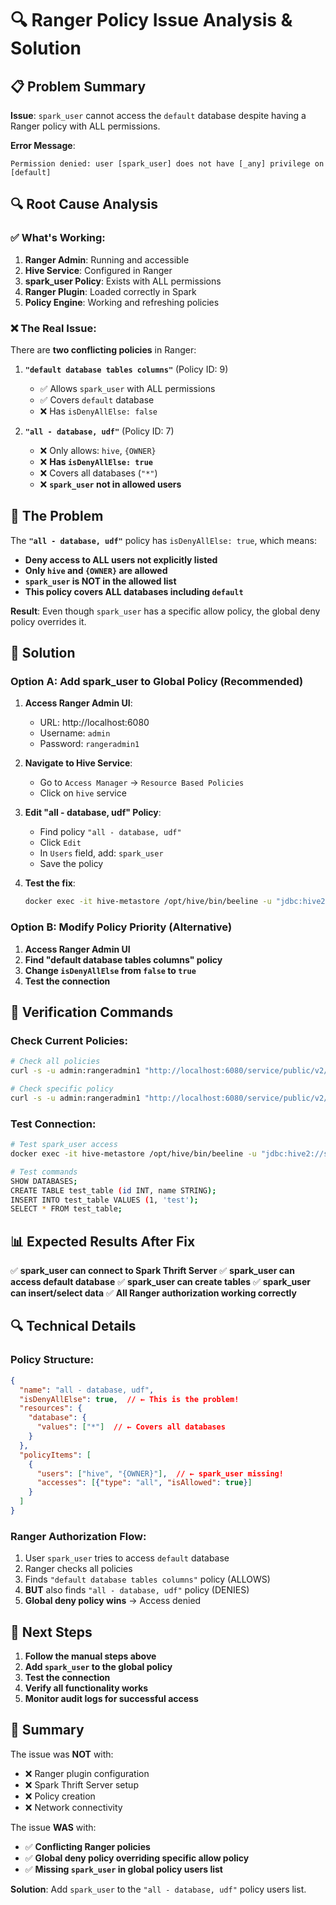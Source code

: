 # 🔍 Ranger Policy Issue Analysis & Solution

## 📋 **Problem Summary**

**Issue**: `spark_user` cannot access the `default` database despite having a Ranger policy with ALL permissions.

**Error Message**:
```
Permission denied: user [spark_user] does not have [_any] privilege on [default]
```

## 🔍 **Root Cause Analysis**

### **✅ What's Working:**
1. **Ranger Admin**: Running and accessible
2. **Hive Service**: Configured in Ranger
3. **spark_user Policy**: Exists with ALL permissions
4. **Ranger Plugin**: Loaded correctly in Spark
5. **Policy Engine**: Working and refreshing policies

### **❌ The Real Issue:**
There are **two conflicting policies** in Ranger:

1. **`"default database tables columns"`** (Policy ID: 9)
   - ✅ Allows `spark_user` with ALL permissions
   - ✅ Covers `default` database
   - ❌ Has `isDenyAllElse: false`

2. **`"all - database, udf"`** (Policy ID: 7)
   - ❌ Only allows: `hive`, `{OWNER}`
   - ❌ **Has `isDenyAllElse: true`**
   - ❌ Covers all databases (`"*"`)
   - ❌ **`spark_user` not in allowed users**

## 🎯 **The Problem**

The **`"all - database, udf"`** policy has `isDenyAllElse: true`, which means:
- **Deny access to ALL users not explicitly listed**
- **Only `hive` and `{OWNER}` are allowed**
- **`spark_user` is NOT in the allowed list**
- **This policy covers ALL databases including `default`**

**Result**: Even though `spark_user` has a specific allow policy, the global deny policy overrides it.

## 🔧 **Solution**

### **Option A: Add spark_user to Global Policy (Recommended)**

1. **Access Ranger Admin UI**:
   - URL: http://localhost:6080
   - Username: `admin`
   - Password: `rangeradmin1`

2. **Navigate to Hive Service**:
   - Go to `Access Manager` → `Resource Based Policies`
   - Click on `hive` service

3. **Edit "all - database, udf" Policy**:
   - Find policy `"all - database, udf"`
   - Click `Edit`
   - In `Users` field, add: `spark_user`
   - Save the policy

4. **Test the fix**:
   ```bash
   docker exec -it hive-metastore /opt/hive/bin/beeline -u "jdbc:hive2://spark-thrift-server:10000" -n spark_user
   ```

### **Option B: Modify Policy Priority (Alternative)**

1. **Access Ranger Admin UI**
2. **Find "default database tables columns" policy**
3. **Change `isDenyAllElse` from `false` to `true`**
4. **Test the connection**

## 🧪 **Verification Commands**

### **Check Current Policies**:
```bash
# Check all policies
curl -s -u admin:rangeradmin1 "http://localhost:6080/service/public/v2/api/service/hive/policy" | jq '.[] | {name: .name, isDenyAllElse: .isDenyAllElse, users: .policyItems[0].users}'

# Check specific policy
curl -s -u admin:rangeradmin1 "http://localhost:6080/service/public/v2/api/service/hive/policy" | jq '.[] | select(.name == "all - database, udf") | .policyItems[0].users'
```

### **Test Connection**:
```bash
# Test spark_user access
docker exec -it hive-metastore /opt/hive/bin/beeline -u "jdbc:hive2://spark-thrift-server:10000" -n spark_user

# Test commands
SHOW DATABASES;
CREATE TABLE test_table (id INT, name STRING);
INSERT INTO test_table VALUES (1, 'test');
SELECT * FROM test_table;
```

## 📊 **Expected Results After Fix**

✅ **spark_user can connect to Spark Thrift Server**
✅ **spark_user can access default database**
✅ **spark_user can create tables**
✅ **spark_user can insert/select data**
✅ **All Ranger authorization working correctly**

## 🔍 **Technical Details**

### **Policy Structure**:
```json
{
  "name": "all - database, udf",
  "isDenyAllElse": true,  // ← This is the problem!
  "resources": {
    "database": {
      "values": ["*"]  // ← Covers all databases
    }
  },
  "policyItems": [
    {
      "users": ["hive", "{OWNER}"],  // ← spark_user missing!
      "accesses": [{"type": "all", "isAllowed": true}]
    }
  ]
}
```

### **Ranger Authorization Flow**:
1. User `spark_user` tries to access `default` database
2. Ranger checks all policies
3. Finds `"default database tables columns"` policy (ALLOWS)
4. **BUT** also finds `"all - database, udf"` policy (DENIES)
5. **Global deny policy wins** → Access denied

## 🚀 **Next Steps**

1. **Follow the manual steps above**
2. **Add `spark_user` to the global policy**
3. **Test the connection**
4. **Verify all functionality works**
5. **Monitor audit logs for successful access**

## 📝 **Summary**

The issue was **NOT** with:
- ❌ Ranger plugin configuration
- ❌ Spark Thrift Server setup
- ❌ Policy creation
- ❌ Network connectivity

The issue **WAS** with:
- ✅ **Conflicting Ranger policies**
- ✅ **Global deny policy overriding specific allow policy**
- ✅ **Missing `spark_user` in global policy users list**

**Solution**: Add `spark_user` to the `"all - database, udf"` policy users list. 
